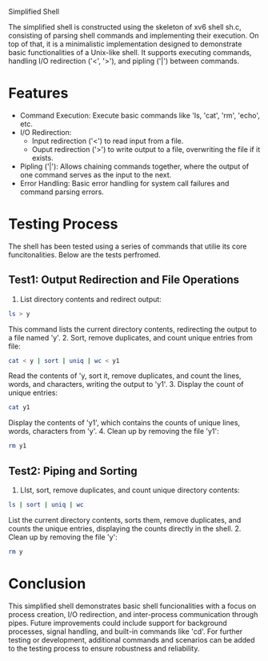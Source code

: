Simplified Shell

The simplified shell is constructed using the skeleton of xv6 shell sh.c, consisting of parsing shell commands and implementing their execution.
On top of that, it is a minimalistic implementation designed to demonstrate basic functionalities of a Unix-like shell.
It supports executing commands, handling I/O redirection ('<', '>'), and pipling ('|') between commands.


# Features
- Command Execution: Execute basic commands like 'ls, 'cat', 'rm', 'echo', etc.
- I/O Redirection:
    - Input redirection ('<') to read input from a file.
    - Ouput redirection ('>') to write output to a file, overwriting the file if it exists.
- Pipling ('|'): Allows chaining commands together, where the output of one command serves as the input to the next.
- Error Handling: Basic error handling for system call failures and command parsing errors.


# Testing Process
The shell has been tested using a series of commands that utilie its core funcitonalities. Below are the tests perfromed.

## Test1: Output Redirection and File Operations
1. List directory contents and redirect output:
```bash
ls > y
```
This command lists the current directory contents, redirecting the output to a file named 'y'.
2. Sort, remove duplicates, and count unique entries from file:
```bash
cat < y | sort | uniq | wc < y1
```
Read the contents of 'y, sort it, remove duplicates, and count the lines, words, and characters, writing the output to 'y1'.
3. Display the count of unique entries:
```bash
cat y1
```
Display the contents of 'y1', which contains the counts of unique lines, words, characters from 'y'.
4. Clean up by removing the file 'y1':
```bash
rm y1
```

## Test2: Piping and Sorting
1. LIst, sort, remove duplicates, and count unique directory contents:
```bash
ls | sort | uniq | wc
```
List the current directory contents, sorts them, remove duplicates, and counts the unique entries, displaying the counts directly in the shell.
2. Clean up by removing the file 'y':
```bash
rm y
```


# Conclusion
This simplified shell demonstrates basic shell funcionalities with a focus on process creation, I/O redirection, and inter-process communication through pipes.
Future improvements could include support for background processes, signal handling, and built-in commands like 'cd'.
For further testing or development, additional commands and scenarios can be added to the testing process to ensure robustness and reliability.